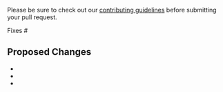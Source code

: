 Please be sure to check out our [contributing
guidelines](https://github.com/prezto-contributions/.github/blob/master/CONTRIBUTING.md)
before submitting your pull request.

Fixes #

## Proposed Changes

  -
  -
  -
